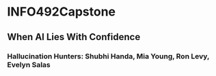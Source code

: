 # INFO492Capstone
## When AI Lies With Confidence
### Hallucination Hunters: Shubhi Handa, Mia Young, Ron Levy, Evelyn Salas
